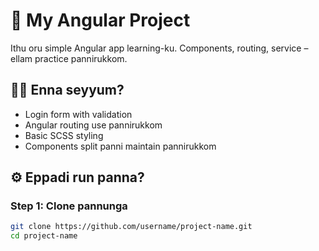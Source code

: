 # 🚀 My Angular Project

Ithu oru simple Angular app learning-ku. Components, routing, service – ellam practice pannirukkom.

## 🧑‍💻 Enna seyyum?

- Login form with validation
- Angular routing use pannirukkom
- Basic SCSS styling
- Components split panni maintain pannirukkom

## ⚙️ Eppadi run panna?

### Step 1: Clone pannunga

```bash
git clone https://github.com/username/project-name.git
cd project-name
